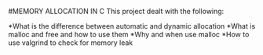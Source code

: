 #MEMORY ALLOCATION IN C
This project dealt with the following: 

*What is the difference between automatic and dynamic allocation
*What is malloc and free and how to use them
*Why and when use malloc
*How to use valgrind to check for memory leak

